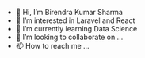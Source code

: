 - 👋 Hi, I’m Birendra Kumar Sharma
- 👀 I’m interested in Laravel and React
- 🌱 I’m currently learning Data Science 
- 💞️ I’m looking to collaborate on ...
- 📫 How to reach me ...

<!---
KumarBeeru/KumarBeeru is a ✨ special ✨ repository because its `README.md` (this file) appears on your GitHub profile.
You can click the Preview link to take a look at your changes.
--->
